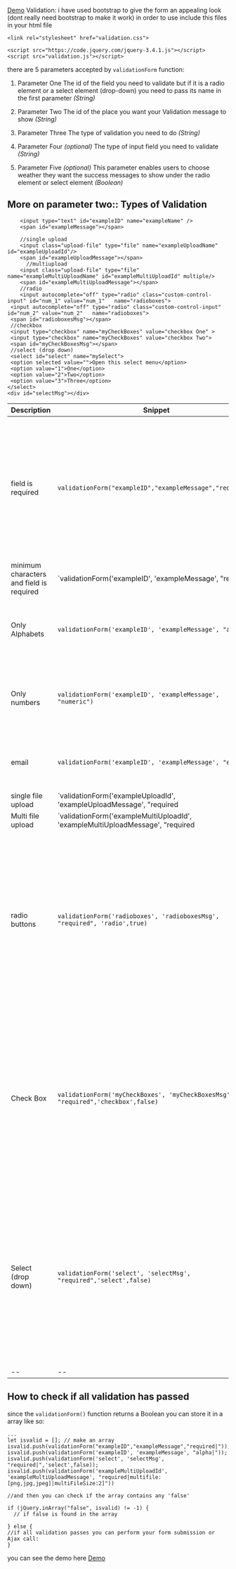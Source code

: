  [Demo](https://kunz398.github.io/Custom-FrontEnd-Validation/)
Validation:
i have used bootstrap to give the form an appealing look (dont really need bootstrap to make it work)
in order to use include this files in your html file
```
<link rel="stylesheet" href="validation.css">

<script src="https://code.jquery.com/jquery-3.4.1.js"></script>
<script src="validation.js"></script>
```
there are 5 parameters accepted by `validationForm` function:

 1. Parameter One
The id of the field you need to validate but if it is a radio element or a select element (drop-down) you need to pass its name in the first parameter  *(String)*

 2. Parameter Two
The id of the place you want your Validation message to show *(String)*

 3. Parameter Three
 The type of validation you need to do *(String)*

 4. Parameter Four *(optional)*
 The type of input field you need to validate *(String)*
 

 5. Parameter Five *(optional)*
 This parameter enables users to choose weather they want the success messages to show under the radio element or select element *(Boolean)*  
 
 ## More on parameter two:: Types of Validation
 
```
    <input type="text" id="exampleID" name="exampleName" />
    <span id="exampleMessage"></span>
    
    //single upload
    <input class="upload-file" type="file" name="exampleUploadName" id="exampleUploadId"/>
    <span id="exampleUploadMessage"></span>
      //multiupload
    <input class="upload-file" type="file" name="exampleMultiUploadName" id="exampleMultiUploadId" multiple/>
    <span id="exampleMultiUploadMessage"></span>
    //radio
    <input autocomplete="off" type="radio" class="custom-control-input" id="num_1" value="num_1"   name="radioboxes">
 <input autocomplete="off" type="radio" class="custom-control-input" id="num_2" value="num_2"   name="radioboxes">
 <span id="radioboxesMsg"></span>
 //checkbox
 <input type="checkbox" name="myCheckBoxes" value="checkbox One" >
 <input type="checkbox" name="myCheckBoxes" value="checkbox Two">
 <span id="myCheckBoxesMsg"></span>
 //select (drop down)
 <select id="select" name="mySelect">  
 <option selected value="">Open this select menu</option>  
 <option value="1">One</option>  
 <option value="2">Two</option>  
 <option value="3">Three</option>  
</select>  
<div id="selectMsg"></div>
```

|Description|Snippet | Explanation |
|--|--|--|
|  field is required| `validationForm("exampleID","exampleMessage","required")` | Write the id as first parameter and the place where message will be displayed as the second parameter then writed required followed by a pipe symbol. this will mean that the field is required.
 |minimum characters and field is required |`validationForm('exampleID', 'exampleMessage', "required|min:2")`|This means that the form will only be submitted if the characters in the field is more then 2 characters |
 |Only Alphabets|`validationForm('exampleID', 'exampleMessage', "alpha")`|This means that the form will only be submitted if the charactersare alphabets|
|Only numbers|`validationForm('exampleID', 'exampleMessage', "numeric")`|This means that the form will only be submitted if the characters in the field are numbers|
|email|`validationForm('exampleID', 'exampleMessage', "email")`|This means that the form will only be submitted if its a valid email address|
|single file upload|`validationForm('exampleUploadId', 'exampleUploadMessage', "required|file:[png,jpg,jpeg]|fileSize:5]")`|for a single file upload you need to specify that is a file followed by a colon and pass an array of valid file extension also you may pass in the size in mbs `fileSize:MB`|
|Multi file upload|`validationForm('exampleMultiUploadId', 'exampleMultiUploadMessage', "required|multifile:[png,jpg,jpeg]|multiFileSize:2]")`|for a multifile upload you need to specify that is a multi file followed by a colon and pass an array of valid file extension also you may pass in the size in mbs `fileSize:MB`|
|radio buttons|`validationForm('radioboxes', 'radioboxesMsg', "required", 'radio',true)`|the first parameter requires the name of the radio box, the second parameter requires where the message would be shown, the third parameter requires the type of validation which will be usually `required|` the 4th parameter is required for radio box which will specify that this is a radio button and the fifth parameter is optional (by default its true) this will show the message on success and what u have selected under the input |
|Check Box|`validationForm('myCheckBoxes', 'myCheckBoxesMsg', "required",'checkbox',false)`|the first parameter requires the name of the checkbox, the second parameter requires where the message would be shown, the third parameter requires the type of validation which will be usually `required|` the 4th parameter is required for checkbox which will specify that this is a check box and the fifth parameter is optional (by default its true) this will show the message on success and what u have selected under the input |
|Select (drop down)|`validationForm('select', 'selectMsg', "required",'select',false)`|the first parameter requires the ID of the select , the second parameter requires where the message would be shown, the third parameter requires the type of validation which will be usually `required|` most of the time, the 4th parameter is required for select which will specify that this is a select and the fifth parameter is optional (by default its true) this will show the message on success and what u have selected under the input |
|--|--|--|

## How to check if all validation has passed 
since the `validationForm()` function returns a Boolean you can store it in a array like so:
```
...
let isvalid = []; // make an array
isvalid.push(validationForm("exampleID","exampleMessage","required|"));
isvalid.push(validationForm('exampleID', 'exampleMessage', "alpha|"));
isvalid.push(validationForm('select', 'selectMsg', "required|",'select',false));
isvalid.push(validationForm('exampleMultiUploadId', 'exampleMultiUploadMessage', "required|multifile:[png,jpg,jpeg]|multiFileSize:2]"))

//and then you can check if the array contains any 'false'

if (jQuery.inArray("false", isvalid) != -1) {  
  // if false is found in the array  
  
} else {
//if all validation passes you can perform your form submission or Ajax call:
}
```
you can see the demo here [Demo](https://kunz398.github.io/Custom-FrontEnd-Validation/)
 
